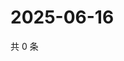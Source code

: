 # 2025-06-16

共 0 条

<!-- BEGIN ZHIHUVIDEO -->
<!-- 最后更新时间 Mon Jun 16 2025 19:10:44 GMT+0800 (China Standard Time) -->

<!-- END ZHIHUVIDEO -->
